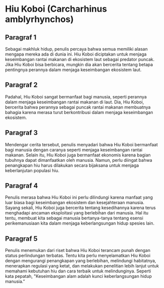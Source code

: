 # Hiu Koboi (Carcharhinus amblyrhynchos)

## Paragraf 1

Sebagai makhluk hidup, penulis percaya bahwa semua memiliki alasan mengapa mereka ada di dunia ini. Hiu Koboi diciptakan untuk menjaga keseimbangan rantai makanan di ekosistem laut sebagai predator puncak. Jika Hiu Koboi bisa berbicara, mungkin dia akan bercerita tentang betapa pentingnya perannya dalam menjaga keseimbangan ekosistem laut.

## Paragraf 2

Padahal, Hiu Koboi sangat bermanfaat bagi manusia, seperti perannya dalam menjaga keseimbangan rantai makanan di laut. Dia, Hiu Koboi, bercerita bahwa perannya sebagai puncak rantai makanan membuatnya bahagia karena merasa turut berkontribusi dalam menjaga keseimbangan ekosistem.

## Paragraf 3

Mendengar cerita tersebut, penulis menyadari bahwa Hiu Koboi bermanfaat bagi manusia dengan caranya seperti menjaga keseimbangan rantai makanan. Selain itu, Hiu Koboi juga bermanfaat ekonomis karena bagian tubuhnya dapat dimanfaatkan oleh manusia. Namun, perlu diingat bahwa penangkapan hiu harus dilakukan secara bijaksana untuk menjaga keberlanjutan populasi hiu.

## Paragraf 4

Penulis merasa bahwa Hiu Koboi ini perlu dilindungi karena manfaat yang luar biasa bagi keseimbangan ekosistem dan kesejahteraan manusia. Sayang sekali, Hiu Koboi juga bercerita tentang kesedihannya karena terus menghadapi ancaman eksploitasi yang berlebihan dari manusia. Hal itu tentu, membuat kita sebagai manusia bertanya-tanya tentang esensi perikemanusiaan kita dalam menjaga keberlangsungan hidup spesies lain.

## Paragraf 5

Penulis menemukan dari riset bahwa Hiu Koboi terancam punah dengan status perlindungan terbatas. Tentu kita perlu menyelamatkan Hiu Koboi dengan mengurangi penangkapan yang berlebihan, melindungi habitatnya, menerapkan regulasi yang ketat, dan melakukan penelitian lebih lanjut untuk memahami kebutuhan hiu dan cara terbaik untuk melindunginya. Seperti kata pepatah, "Keseimbangan alam adalah kunci keberlangsungan hidup manusia.”
